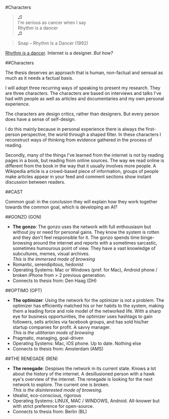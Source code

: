#Characters

>♫  
I'm serious as cancer when I say  
Rhythm is a dancer  
♫

>Snap – Rhythm Is a Dancer (1992)

[Rhythm is a dancer](https://youtu.be/WMPM1q_Uyxc). Internet is a designer. _But how?_

##Characters

The thesis deserves an approach that is human, non-factual and sensual as much as it needs a factual basis.  

I will adopt three recurring ways of speaking to present my research. They are three characters. The characters are based on interviews and talks I've had with people as well as articles and documentaries and my own personal experience.

The characters are design critics, rather than designers. But every person does have a sense of self-design.

I do this mainly because in personal experience there is always the first-person perspective, the world through a shaped filter. In these characters I reconstruct ways of thinking from evidence gathered in the process of reading. 

Secondly, many of the things I've learned from the internet is not by reading pages in a book, but reading from online sources. The way we read online is different from the book in the way that it usually involves more people. A Wikipedia article is a crowd-based piece of information, groups of people make articles appear in your feed and comment sections show instant discussion between readers.

##CAST

Common goal: in the conclusion they will explain how they work together towards the common goal, which is developing an AI?

##GONZO (GON)

- **The gonzo**: The gonzo uses the network with full enthousiasm but without joy or need for personal gains. They know the system is rotten and they don't feel responsible for it. The gonzo spends time binge-browsing around the internet and reports with a sometimes sarcastic, sometimes humourous point of view. They have a vast knowledge of subcultures, memes, visual archives.   
_This is the immersed mode of browsing_
- Romantic, serendipitous, hedonist
- Operating Systems: Mac or Windows (pref. for Mac), Android phone / broken iPhone from > 2 previous generation.
- Connects to thesis from: Den Haag (DH)  

##OPTIMO (OPT)
- **The optimizer**: Using the network for the optimizer is not a problem. The optimizer has efficiently matched his or her habits to the system, making them a leading force and role model of the networked life. With a sharp eye for business opportunities, the optimizer uses hashtags to gain followers, sells articles via facebook groups, and has sold his/her startup companies for profit. A savvy manager.  
_This is the utilitarian mode of browsing_ 
- Pragmatic, managing, goal-driven
- Operating Systems: Mac, iOS phone. Up to date. Nothing else
- Connects to thesis from: Amsterdam (AMS)  

##THE RENEGADE (REN)
- **The renegade**: Despises the network in its current state. Knows a lot about the history of the internet. A desillusioned person with a hawk eye's overview of the internet. The renegade is looking for the next network to explore. The current one is broken.  
_This is the disinterested mode of browsing._
- Idealist, eco-conscious, rigorous   
- Operating Systems: LINUX, MAC / WINDOWS, Android. All-knower but with strict preference for open-source.  
- Connects to thesis from: Berlin (BL)   